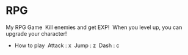 # RPG
My RPG Game&nbsp;
Kill enemies and get EXP!&nbsp;
When you level up, you can upgrade your character!&nbsp;

* How to play&nbsp;
Attack : x&nbsp;
Jump : z&nbsp;
Dash : c&nbsp;
